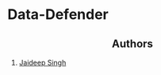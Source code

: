 # Data-Defender

<h2 align="center"> Authors </h2>

1. [Jaideep Singh](https://github.com/Jaideep25-tech) 
